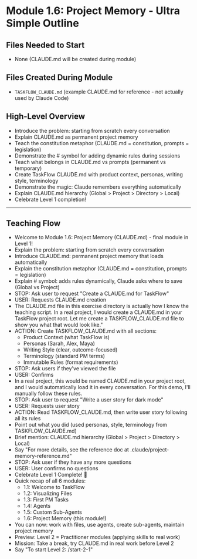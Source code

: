 # Module 1.6: Project Memory - Ultra Simple Outline

## Files Needed to Start
- None (CLAUDE.md will be created during module)

## Files Created During Module
- `TASKFLOW_CLAUDE.md` (example CLAUDE.md for reference - not actually used by Claude Code)

## High-Level Overview
- Introduce the problem: starting from scratch every conversation
- Explain CLAUDE.md as permanent project memory
- Teach the constitution metaphor (CLAUDE.md = constitution, prompts = legislation)
- Demonstrate the # symbol for adding dynamic rules during sessions
- Teach what belongs in CLAUDE.md vs prompts (permanent vs temporary)
- Create TaskFlow CLAUDE.md with product context, personas, writing style, terminology
- Demonstrate the magic: Claude remembers everything automatically
- Explain CLAUDE.md hierarchy (Global > Project > Directory > Local)
- Celebrate Level 1 completion!

---

## Teaching Flow

- Welcome to Module 1.6: Project Memory (CLAUDE.md) - final module in Level 1!
- Explain the problem: starting from scratch every conversation
- Introduce CLAUDE.md: permanent project memory that loads automatically
- Explain the constitution metaphor (CLAUDE.md = constitution, prompts = legislation)
- Explain # symbol: adds rules dynamically, Claude asks where to save (Global vs Project)
- STOP: Ask user to request "Create a CLAUDE.md for TaskFlow"
- USER: Requests CLAUDE.md creation
- The CLAUDE.md file in this exercise directory is actually how I know the teaching script. In a real project, I would create a CLAUDE.md in your TaskFlow project root. Let me create a TASKFLOW_CLAUDE.md file to show you what that would look like."
- ACTION: Create TASKFLOW_CLAUDE.md with all sections:
	- Product Context (what TaskFlow is)
	- Personas (Sarah, Alex, Maya)
	- Writing Style (clear, outcome-focused)
	- Terminology (standard PM terms)
	- Immutable Rules (format requirements)
- STOP: Ask users if they've viewed the file
- USER: Confirms
- In a real project, this would be named CLAUDE.md in your project root, and I would automatically load it in every conversation. For this demo, I'll manually follow these rules.
- STOP: Ask user to request "Write a user story for dark mode"
- USER: Requests user story
- ACTION: Read TASKFLOW_CLAUDE.md, then write user story following all its rules
- Point out what you did (used personas, style, terminology from TASKFLOW_CLAUDE.md)
- Brief mention: CLAUDE.md hierarchy (Global > Project > Directory > Local)
- Say "For more details, see the reference doc at .claude/project-memory-reference.md"
- STOP: Ask user if they have any more questions
- USER: User confirms no questions
- Celebrate Level 1 Complete! 🎉
- Quick recap of all 6 modules:
	- 1.1: Welcome to TaskFlow
	- 1.2: Visualizing Files
	- 1.3: First PM Tasks
	- 1.4: Agents
	- 1.5: Custom Sub-Agents
	- 1.6: Project Memory (this module!)
- You can now: work with files, use agents, create sub-agents, maintain project memory
- Preview: Level 2 = Practitioner modules (applying skills to real work)
- Mission: Take a break, try CLAUDE.md in real work before Level 2
- Say "To start Level 2: /start-2-1"
